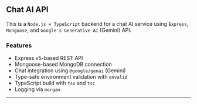 ## **Chat AI API**

This is a `Node.js + TypeScript` backend for a chat AI service using `Express`, `Mongoose`, and `Google's Generative AI` (Gemini) API.

### **Features**

- Express v5-based REST API
- Mongoose-based MongoDB connection
- Chat integration using `@google/genai` (Gemini)
- Type-safe environment validation with `envalid`
- TypeScript build with `tsx` and `tsc`
- Logging via `morgan`

---
